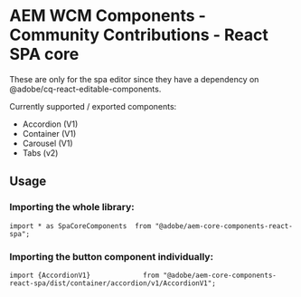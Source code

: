 # AEM WCM Components - Community Contributions - React SPA core 

These are only for the spa editor since they have a dependency on @adobe/cq-react-editable-components.

Currently supported / exported components:

 - Accordion (V1)
 - Container (V1)
 - Carousel (V1)
 - Tabs (v2)


## Usage
### Importing the whole library: 

```
import * as SpaCoreComponents  from "@adobe/aem-core-components-react-spa";
```

### Importing the button component individually:
 
```
import {AccordionV1}             from "@adobe/aem-core-components-react-spa/dist/container/accordion/v1/AccordionV1";
```